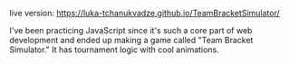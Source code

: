 live version: https://luka-tchanukvadze.github.io/TeamBracketSimulator/

I've been practicing JavaScript since it's such a core part of web development and ended up making a game called "Team Bracket Simulator." It has tournament logic with cool animations.
